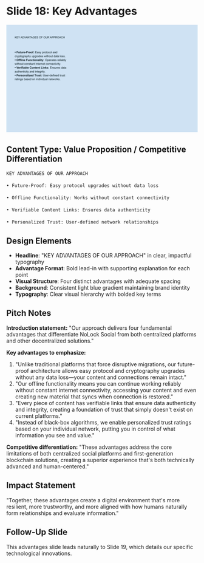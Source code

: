 # Slide 18: Key Advantages

![Key Advantages](../images/slide18.png)

## Content Type: Value Proposition / Competitive Differentiation

```
KEY ADVANTAGES OF OUR APPROACH

• Future-Proof: Easy protocol upgrades without data loss

• Offline Functionality: Works without constant connectivity

• Verifiable Content Links: Ensures data authenticity

• Personalized Trust: User-defined network relationships
```

## Design Elements

- **Headline**: "KEY ADVANTAGES OF OUR APPROACH" in clear, impactful typography
- **Advantage Format**: Bold lead-in with supporting explanation for each point
- **Visual Structure**: Four distinct advantages with adequate spacing
- **Background**: Consistent light blue gradient maintaining brand identity
- **Typography**: Clear visual hierarchy with bolded key terms

## Pitch Notes

**Introduction statement:**
"Our approach delivers four fundamental advantages that differentiate NoLock Social from both centralized platforms and other decentralized solutions."

**Key advantages to emphasize:**
1. "Unlike traditional platforms that force disruptive migrations, our future-proof architecture allows easy protocol and cryptography upgrades without any data loss—your content and connections remain intact."
2. "Our offline functionality means you can continue working reliably without constant internet connectivity, accessing your content and even creating new material that syncs when connection is restored."
3. "Every piece of content has verifiable links that ensure data authenticity and integrity, creating a foundation of trust that simply doesn't exist on current platforms."
4. "Instead of black-box algorithms, we enable personalized trust ratings based on your individual network, putting you in control of what information you see and value."

**Competitive differentiation:**
"These advantages address the core limitations of both centralized social platforms and first-generation blockchain solutions, creating a superior experience that's both technically advanced and human-centered."

## Impact Statement

"Together, these advantages create a digital environment that's more resilient, more trustworthy, and more aligned with how humans naturally form relationships and evaluate information."

## Follow-Up Slide

This advantages slide leads naturally to Slide 19, which details our specific technological innovations.
